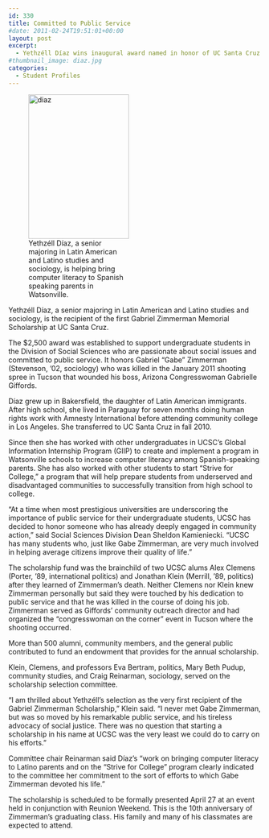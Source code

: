 ```yaml
---
id: 330
title: Committed to Public Service
#date: 2011-02-24T19:51:01+00:00
layout: post
excerpt:
  - Yethzéll Díaz wins inaugural award named in honor of UC Santa Cruz alumnus, slain congressional aide
#thumbnail_image: diaz.jpg
categories:
  - Student Profiles
---
```

<figure id="attachment_331" style="width: 200px" class="wp-caption alignright"><img class="size-full wp-image-331" src="http://live-ucsc-giving.pantheonsite.io/wp-content/uploads/2017/08/diaz.jpg" alt="diaz" width="200" height="287" /><figcaption class="wp-caption-text">Yethzéll Díaz, a senior majoring in Latin American and Latino studies and sociology, is helping bring computer literacy to Spanish speaking parents in Watsonville.</figcaption></figure> 

Yethzéll Díaz, a senior majoring in Latin American and Latino studies and sociology, is the recipient of the first Gabriel Zimmerman Memorial Scholarship at UC Santa Cruz.

The $2,500 award was established to support undergraduate students in the Division of Social Sciences who are passionate about social issues and committed to public service. It honors Gabriel “Gabe” Zimmerman (Stevenson, &#8217;02, sociology) who was killed in the January 2011 shooting spree in Tucson that wounded his boss, Arizona Congresswoman Gabrielle Giffords.

Díaz grew up in Bakersfield, the daughter of Latin American immigrants. After high school, she lived in Paraguay for seven months doing human rights work with Amnesty International before attending community college in Los Angeles. She transferred to UC Santa Cruz in fall 2010.

Since then she has worked with other undergraduates in UCSC&#8217;s Global Information Internship Program (GIIP) to create and implement a program in Watsonville schools to increase computer literacy among Spanish-speaking parents. She has also worked with other students to start “Strive for College,” a program that will help prepare students from underserved and disadvantaged communities to successfully transition from high school to college.

&#8220;At a time when most prestigious universities are underscoring the importance of public service for their undergraduate students, UCSC has decided to honor someone who has already deeply engaged in community action,&#8221; said Social Sciences Division Dean Sheldon Kamieniecki. &#8220;UCSC has many students who, just like Gabe Zimmerman, are very much involved in helping average citizens improve their quality of life.&#8221;

The scholarship fund was the brainchild of two UCSC alums Alex Clemens (Porter, &#8217;89, international politics) and Jonathan Klein (Merrill, &#8217;89, politics) after they learned of Zimmerman&#8217;s death. Neither Clemens nor Klein knew Zimmerman personally but said they were touched by his dedication to public service and that he was killed in the course of doing his job. Zimmerman served as Giffords&#8217; community outreach director and had organized the &#8220;congresswoman on the corner&#8221; event in Tucson where the shooting occurred.

More than 500 alumni, community members, and the general public contributed to fund an endowment that provides for the annual scholarship.

Klein, Clemens, and professors Eva Bertram, politics, Mary Beth Pudup, community studies, and Craig Reinarman, sociology, served on the scholarship selection committee.

&#8220;I am thrilled about Yethzéll&#8217;s selection as the very first recipient of the Gabriel Zimmerman Scholarship,&#8221; Klein said. &#8220;I never met Gabe Zimmerman, but was so moved by his remarkable public service, and his tireless advocacy of social justice. There was no question that starting a scholarship in his name at UCSC was the very least we could do to carry on his efforts.&#8221;

Committee chair Reinarman said Díaz&#8217;s “work on bringing computer literacy to Latino parents and on the &#8220;Strive for College&#8221; program clearly indicated to the committee her commitment to the sort of efforts to which Gabe Zimmerman devoted his life.&#8221;

The scholarship is scheduled to be formally presented April 27 at an event held in conjunction with Reunion Weekend. This is the 10th anniversary of Zimmerman&#8217;s graduating class. His family and many of his classmates are expected to attend.